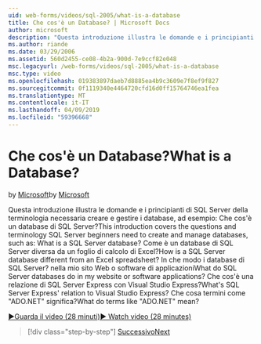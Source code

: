 ```yaml
---
uid: web-forms/videos/sql-2005/what-is-a-database
title: Che cos'è un Database? | Microsoft Docs
author: microsoft
description: "Questa introduzione illustra le domande e i principianti di SQL Server della terminologia necessaria creare e gestire i database, ad esempio: Che cos'è un database di SQL Server? Come..."
ms.author: riande
ms.date: 03/29/2006
ms.assetid: 560d2455-ce08-4b2a-900d-7e9ccf82e048
msc.legacyurl: /web-forms/videos/sql-2005/what-is-a-database
msc.type: video
ms.openlocfilehash: 019383897daeb7d8885ea4b9c3609e7f8ef9f827
ms.sourcegitcommit: 0f1119340e4464720cfd16d0ff15764746ea1fea
ms.translationtype: MT
ms.contentlocale: it-IT
ms.lasthandoff: 04/09/2019
ms.locfileid: "59396668"
---
```

# <a name="what-is-a-database"></a><span data-ttu-id="b4ce9-105">Che cos'è un Database?</span><span class="sxs-lookup"><span data-stu-id="b4ce9-105">What is a Database?</span></span>

<span data-ttu-id="b4ce9-106">by [Microsoft](https://github.com/microsoft)</span><span class="sxs-lookup"><span data-stu-id="b4ce9-106">by [Microsoft](https://github.com/microsoft)</span></span>

<span data-ttu-id="b4ce9-107">Questa introduzione illustra le domande e i principianti di SQL Server della terminologia necessaria creare e gestire i database, ad esempio: Che cos'è un database di SQL Server?</span><span class="sxs-lookup"><span data-stu-id="b4ce9-107">This introduction covers the questions and terminology SQL Server beginners need to create and manage databases, such as: What is a SQL Server database?</span></span> <span data-ttu-id="b4ce9-108">Come è un database di SQL Server diversa da un foglio di calcolo di Excel?</span><span class="sxs-lookup"><span data-stu-id="b4ce9-108">How is a SQL Server database different from an Excel spreadsheet?</span></span> <span data-ttu-id="b4ce9-109">In che modo i database di SQL Server? nella mio sito Web o software di applicazioni</span><span class="sxs-lookup"><span data-stu-id="b4ce9-109">What do SQL Server databases do in my website or software applications?</span></span> <span data-ttu-id="b4ce9-110">Che cos'è una relazione di SQL Server Express con Visual Studio Express?</span><span class="sxs-lookup"><span data-stu-id="b4ce9-110">What's SQL Server Express' relation to Visual Studio Express?</span></span> <span data-ttu-id="b4ce9-111">Che cosa termini come "ADO.NET" significa?</span><span class="sxs-lookup"><span data-stu-id="b4ce9-111">What do terms like "ADO.NET" mean?</span></span>

[<span data-ttu-id="b4ce9-112">&#9654;Guarda il video (28 minuti)</span><span class="sxs-lookup"><span data-stu-id="b4ce9-112">&#9654; Watch video (28 minutes)</span></span>](https://channel9.msdn.com/Blogs/ASP-NET-Site-Videos/what-is-a-database)

> [!div class="step-by-step"]
> [<span data-ttu-id="b4ce9-113">Successivo</span><span class="sxs-lookup"><span data-stu-id="b4ce9-113">Next</span></span>](understanding-database-tables-and-records.md)
